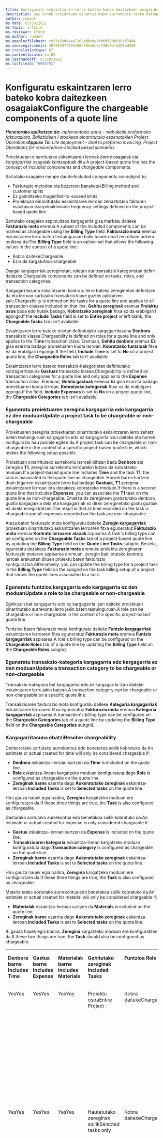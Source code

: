 ```yaml
---
title: Konfiguratu eskaintzaren lerro bateko kobra daitezkeen osagaiak
description: Gai honek proiektuan oinarritutako aurrekontu lerro batean kargagarriak eta kargagarriak ez diren osagaiak konfiguratzeari buruzko informazioa eskaintzen du.
author: rumant
ms.date: 03/30/2021
ms.topic: article
ms.reviewer: kfend
ms.author: rumant
ms.openlocfilehash: c933a3800aae72624dbcbe3f06df20e5981d74d4
ms.sourcegitcommit: 40f68387f594180af64a5e5c748b6efa188bd300
ms.translationtype: HT
ms.contentlocale: eu-ES
ms.lasthandoff: 05/10/2021
ms.locfileid: "6003751"
---
```

# <a name="configure-the-chargeable-components-of-a-quote-line"></a><span data-ttu-id="c817e-103">Konfiguratu eskaintzaren lerro bateko kobra daitezkeen osagaiak</span><span class="sxs-lookup"><span data-stu-id="c817e-103">Configure the chargeable components of a quote line</span></span> 

<span data-ttu-id="c817e-104">_**Honetarako aplikatzen da:** inplementazio arina - mahukatik proformako fakturaziora, Baliabideen / stockean oinarritutako eszenatokien Project Operations_</span><span class="sxs-lookup"><span data-stu-id="c817e-104">_**Applies To:** Lite deployment - deal to proforma invoicing, Project Operations for resource/non-stocked based scenarios_</span></span>

<span data-ttu-id="c817e-105">Proiektuetan oinarritutako eskaintzaren lerroak *barne* osagaiak eta *kargagarriak* osagaiak kontzeptuak ditu.</span><span class="sxs-lookup"><span data-stu-id="c817e-105">A project-based quote line has the concept of *included* components and *chargeable* components.</span></span>

<span data-ttu-id="c817e-106">Sartutako osagaien menpe daude:</span><span class="sxs-lookup"><span data-stu-id="c817e-106">Included components are subject to:</span></span>

  - <span data-ttu-id="c817e-107">Fakturazio metodoa eta bezeroen banaketak</span><span class="sxs-lookup"><span data-stu-id="c817e-107">Billing method and customer splits</span></span>
  - <span data-ttu-id="c817e-108">Ez gainditzeko mugak</span><span class="sxs-lookup"><span data-stu-id="c817e-108">Not-to-exceed limits</span></span> 
  - <span data-ttu-id="c817e-109">Proiektuan oinarritutako eskaintzaren lerroan zehaztutako fakturen maiztasun ezarpenak</span><span class="sxs-lookup"><span data-stu-id="c817e-109">Invoice frequency settings defined on the project-based quote line</span></span>

<span data-ttu-id="c817e-110">Sartutako osagaien azpimultzoa kargagarria gisa markatu daiteke **Fakturazio mota** eremua.</span><span class="sxs-lookup"><span data-stu-id="c817e-110">A subset of the included components can be marked as chargeable using the **Billing Type** field.</span></span> <span data-ttu-id="c817e-111">**Fakturazio mota** eremua eskaintzaren lerro baten testuinguruan balio hauek onartzen dituen aukera multzoa da:</span><span class="sxs-lookup"><span data-stu-id="c817e-111">The **Billing Type** field is an option-set that allows the following values in the context of a quote line:</span></span>

  - <span data-ttu-id="c817e-112">Kobra daiteke</span><span class="sxs-lookup"><span data-stu-id="c817e-112">Chargeable</span></span>
  - <span data-ttu-id="c817e-113">Ezin da kargatu</span><span class="sxs-lookup"><span data-stu-id="c817e-113">Non-chargeable</span></span>

<span data-ttu-id="c817e-114">Osagai kargagarriak zereginetan, roletan eta transakzio kategorietan defini daitezke.</span><span class="sxs-lookup"><span data-stu-id="c817e-114">Chargeable components can be defined on tasks, roles, and transaction categories.</span></span>

<span data-ttu-id="c817e-115">Kargagarritasuna eskaintzaren kontratu lerro bateko zereginetan definitzen da eta lerroan sartutako transakzio klase guztiei aplikatzen zaie.</span><span class="sxs-lookup"><span data-stu-id="c817e-115">Chargeability is defined on the tasks for a quote line and applies to all transaction classes included on that line.</span></span> <span data-ttu-id="c817e-116">**Gehitu zereginak** eremua **Proiektu osoa** bada edo hutsik badago, **Kobratzeko zereginak** fitxa ez da erabilgarri egongo.</span><span class="sxs-lookup"><span data-stu-id="c817e-116">If the **Include Tasks** field is set to **Entire project** or left blank, the **Chargeable Tasks** tab isn't available.</span></span>

<span data-ttu-id="c817e-117">Eskaintzaren lerro bateko roletan definitutako kargagarritasuna **Denbora** transakzio klasea.</span><span class="sxs-lookup"><span data-stu-id="c817e-117">Chargeability is defined on roles for a quote line and only applies to the **Time** transaction class.</span></span> <span data-ttu-id="c817e-118">Eremuan, **Gehitu denbora** eremua **Ez** gisa ezarrita badago proiektuaren kuota lerroan, **Kobratzeko funtzioak** fitxa ez da erabilgarri egongo.</span><span class="sxs-lookup"><span data-stu-id="c817e-118">If the field, **Include Time** is set to **No** on a project quote line, the **Chargeable Roles** tab isn't available.</span></span>

<span data-ttu-id="c817e-119">Eskaintzaren lerro bateko transakzio-kategorietan definitutako kobragarritasuna **Gastuak** transakzio klasea.</span><span class="sxs-lookup"><span data-stu-id="c817e-119">Chargeability is defined on transaction categories for a  quote line and only applies to the **Expense** transaction class.</span></span> <span data-ttu-id="c817e-120">Eremuan, **Gehitu gastuak** eremua **Ez** gisa ezarrita badago proiektuaren kuota lerroan, **Kobratzeko kategoriak** fitxa ez da erabilgarri egongo.</span><span class="sxs-lookup"><span data-stu-id="c817e-120">If the field, **Include Expenses** is set to **No** on a project quote line, the **Chargeable Categories** tab isn't available.</span></span>

### <a name="update-a-project-task-to-be-chargeable-or-non-chargeable"></a><span data-ttu-id="c817e-121">Eguneratu proiektuaren zeregina kargagarria edo kargagarria ez den moduan</span><span class="sxs-lookup"><span data-stu-id="c817e-121">Update a project task to be chargeable or non-chargeable</span></span>

<span data-ttu-id="c817e-122">Proiektuaren zeregina proiektuetan oinarritutako eskaintzaren lerro zehatz baten testuinguruan kargagarria edo ez kargagarria izan daiteke eta horrek konfigurazio hau posible egiten du.</span><span class="sxs-lookup"><span data-stu-id="c817e-122">A project task can be chargeable or non-chargeable in the context of a specific project-based quote line, which makes the following setup possible.</span></span>

<span data-ttu-id="c817e-123">Proiektuan oinarritutako aurrekontu lerroak biltzen badu **Denbora** eta zeregina **T1**, zeregina aurrekontu lerroarekin lotzen da kobratzeko moduan.</span><span class="sxs-lookup"><span data-stu-id="c817e-123">If a project-based quote line includes **Time** and the task **T1**, the task is associated to the quote line as chargeable.</span></span> <span data-ttu-id="c817e-124">Horrek barne hartzen duen bigarren eskaintzaren lerro bat badago **Gastuak**, **T1** zeregina eskaintzaren lerroan lotu dezakezu kobratzeko moduan.</span><span class="sxs-lookup"><span data-stu-id="c817e-124">If there is a second quote line that includes **Expenses**, you can associate the **T1** task on the quote line as non-chargeable.</span></span> <span data-ttu-id="c817e-125">Emaitza da zereginean grabatutako denbora guztia kargagarria dela eta kargagarriak ez diren zereginetako gastu guztiak ez direla erregistratzen.</span><span class="sxs-lookup"><span data-stu-id="c817e-125">The result is that all time recorded on the task is chargeable and all expenses recorded on the task are non-chargeable.</span></span>

<span data-ttu-id="c817e-126">Ataza baten fakturazio mota konfiguratu daiteke **Zeregin kargagarriak** proiektuan oinarritutako eskaintzaren lerroaren fitxa eguneratuz **Fakturazio mota** eremua **Kontratu lerroaren atazak** azpisarea.</span><span class="sxs-lookup"><span data-stu-id="c817e-126">A task's billing type can be configured on the **Chargeable Tasks** tab of a project-based quote line by updating the **Billing Type** field on the **Quote Line Tasks** subgrid.</span></span> <span data-ttu-id="c817e-127">Bestela, eguneratu dezakezu **Fakturazio mota** eremuko proiektu-zereginaren fakturazio motaren azpisarea eremuan, zeregin bati lotutako kontratu lerroak erakusten dituen proiektu baten fakturazio konfigurazioa.</span><span class="sxs-lookup"><span data-stu-id="c817e-127">Alternatively, you can update the billing type for a project task in the **Billing Type** field on the subgrid on the task billing setup of a project that shows the quote lines associated to a task.</span></span>

### <a name="update-a-role-to-be-chargeable-or-non-chargeable"></a><span data-ttu-id="c817e-128">Eguneratu funtzioa kargagarria edo kargagarria ez den moduan</span><span class="sxs-lookup"><span data-stu-id="c817e-128">Update a role to be chargeable or non-chargeable</span></span>

<span data-ttu-id="c817e-129">Eginkizun bat kargagarria edo ez kargagarria izan daiteke proiektuan oinarritutako aurrekontu lerro jakin baten testuinguruan.</span><span class="sxs-lookup"><span data-stu-id="c817e-129">A role can be chargeable or non-chargeable in the context of a specific project-based quote line.</span></span>

<span data-ttu-id="c817e-130">Funtzioa baten fakturazio mota konfiguratu daiteke **Funtzio kargagarriak** eskaintzaren lerroaren fitxa eguneratuz **Fakturazio mota** eremua **Funtzio kargagarriak** azpisarea.</span><span class="sxs-lookup"><span data-stu-id="c817e-130">A role's billing type can be configured on the **Chargeable Roles** tab of a quote line by updating the **Billing Type** field on the **Chargeable Roles** subgrid.</span></span>

### <a name="update-a-transaction-category-to-be-chargeable-or-non-chargeable"></a><span data-ttu-id="c817e-131">Eguneratu transakzio-kategoria kargagarria edo kargagarria ez den moduan</span><span class="sxs-lookup"><span data-stu-id="c817e-131">Update a transaction category to be chargeable or non-chargeable</span></span>

<span data-ttu-id="c817e-132">Transakzio-kategoria bat kargagarria edo ez kargagarria izan daiteke eskaintzaren lerro jakin batean.</span><span class="sxs-lookup"><span data-stu-id="c817e-132">A transaction category can be chargeable or non-chargeable on a specific quote line.</span></span>

<span data-ttu-id="c817e-133">Transakzioaren fakturazio mota konfiguratu daiteke **Kategoria kargagarriak** eskaintzaren lerroaren fitxa eguneratuz **Fakturazio mota** eremua **Kategoria kargagarriak** azpisarea.</span><span class="sxs-lookup"><span data-stu-id="c817e-133">A transaction's billing type can be configured on the **Chargeable Categories** tab of a quote line by updating the **Billing Type** field on the **Chargeable Categories** subgrid.</span></span>

### <a name="resolve-chargeability"></a><span data-ttu-id="c817e-134">Kargagarritasuna ebatzi</span><span class="sxs-lookup"><span data-stu-id="c817e-134">Resolve chargeability</span></span>
<span data-ttu-id="c817e-135">Denborarako sortutako aurrekontua edo benetakoa soilik kobratuko da:</span><span class="sxs-lookup"><span data-stu-id="c817e-135">An estimate or actual created for time will only be considered chargeable if:</span></span>

   - <span data-ttu-id="c817e-136">**Denbora** eskaintza-lerroan sartzen da.</span><span class="sxs-lookup"><span data-stu-id="c817e-136">**Time** is included on the quote line.</span></span>
   - <span data-ttu-id="c817e-137">**Rola** eskaintza-linean kargatzeko moduan konfiguratuta dago.</span><span class="sxs-lookup"><span data-stu-id="c817e-137">**Role** is configured as chargeable on the quote line.</span></span>
   - <span data-ttu-id="c817e-138">**Zereginak barne** ezarrita dago **Aukeratutako zereginak** eskaintza-lerroan.</span><span class="sxs-lookup"><span data-stu-id="c817e-138">**Included Tasks** is set to **Selected tasks** on the quote line.</span></span> 

<span data-ttu-id="c817e-139">Hiru gauza hauek egia badira, **Zeregina** kargatzeko moduan ere konfiguratzen da.</span><span class="sxs-lookup"><span data-stu-id="c817e-139">If these three things are true, the **Task** is also configured as chargeable.</span></span> 

<span data-ttu-id="c817e-140">Gasturako sortutako aurrekontua edo benetakoa soilik kobratuko da:</span><span class="sxs-lookup"><span data-stu-id="c817e-140">An estimate or actual created for expense is only considered chargeable if:</span></span> 

   - <span data-ttu-id="c817e-141">**Gastua** eskaintza-lerroan sartzen da.</span><span class="sxs-lookup"><span data-stu-id="c817e-141">**Expense** is included on the quote line.</span></span>
   - <span data-ttu-id="c817e-142">**Transakzioaren kategoria** eskaintza-linean kargatzeko moduan konfiguratuta dago.</span><span class="sxs-lookup"><span data-stu-id="c817e-142">**Transaction category** is configured as chargeable on the quote line.</span></span>
   - <span data-ttu-id="c817e-143">**Zereginak barne** ezarrita dago **Aukeratutako zereginak** eskaintza-lerroan.</span><span class="sxs-lookup"><span data-stu-id="c817e-143">**Included Tasks** is set to **Selected tasks** on the quote line.</span></span>

<span data-ttu-id="c817e-144">Hiru gauza hauek egia badira, **Zeregina** kargatzeko moduan ere konfiguratzen da.</span><span class="sxs-lookup"><span data-stu-id="c817e-144">If these three things are true, the **Task** is also configured as chargeable.</span></span> 

<span data-ttu-id="c817e-145">Materialerako sortutako aurrekontua edo benetakoa soilik kobratuko da:</span><span class="sxs-lookup"><span data-stu-id="c817e-145">An estimate or actual created for material will only be considered chargeable if:</span></span>

   - <span data-ttu-id="c817e-146">**Materialak** eskaintza-lerroan sartzen da.</span><span class="sxs-lookup"><span data-stu-id="c817e-146">**Materials** is included on the quote line.</span></span>
   - <span data-ttu-id="c817e-147">**Zereginak barne** ezarrita dago **Aukeratutako zereginak** eskaintza-lerroan.</span><span class="sxs-lookup"><span data-stu-id="c817e-147">**Included Tasks** is set to **Selected tasks** on the quote line.</span></span>

<span data-ttu-id="c817e-148">Bi gauza hauek egia badira, **Zeregina** kargatzeko moduan ere konfiguratzen da.</span><span class="sxs-lookup"><span data-stu-id="c817e-148">If these two things are true, the **Task** should also be configured as chargeable.</span></span> 


<table border="0" cellspacing="0" cellpadding="0">
    <tbody>
        <tr>
            <td width="70" valign="top">
                <p><span data-ttu-id="c817e-149">
                    <strong>Denbora barne</strong>
                </span><span class="sxs-lookup"><span data-stu-id="c817e-149">
                    <strong>Includes Time</strong>
                </span></span></p>
            </td>
            <td width="78" valign="top">
                <p><span data-ttu-id="c817e-150">
                    <strong>Gastua barne</strong>
                    <strong></strong>
                </span><span class="sxs-lookup"><span data-stu-id="c817e-150">
                    <strong>Includes Expense</strong>
                    <strong></strong>
                </span></span></p>
            </td>
            <td width="63" valign="top">
                <p><span data-ttu-id="c817e-151">
                    <strong>Materialak barne</strong>
                    <strong></strong>
                </span><span class="sxs-lookup"><span data-stu-id="c817e-151">
                    <strong>Includes Materials</strong>
                    <strong></strong>
                </span></span></p>
            </td>
            <td width="75" valign="top">
                <p><span data-ttu-id="c817e-152">
                    <strong>Gehitutako zereginak</strong>
                    <strong></strong>
                </span><span class="sxs-lookup"><span data-stu-id="c817e-152">
                    <strong>Included Tasks</strong>
                    <strong></strong>
                </span></span></p>
            </td>
            <td width="65" valign="top">
                <p><span data-ttu-id="c817e-153">
                    <strong>Funtzioa</strong>
                    <strong></strong>
                </span><span class="sxs-lookup"><span data-stu-id="c817e-153">
                    <strong>Role</strong>
                    <strong></strong>
                </span></span></p>
            </td>
            <td width="70" valign="top">
                <p><span data-ttu-id="c817e-154">
                    <strong>Kategoria</strong>
                    <strong></strong>
                </span><span class="sxs-lookup"><span data-stu-id="c817e-154">
                    <strong>Category</strong>
                    <strong></strong>
                </span></span></p>
            </td>
            <td width="65" valign="top">
                <p><span data-ttu-id="c817e-155">
                    <strong>Ataza</strong>
                    <strong></strong>
                </span><span class="sxs-lookup"><span data-stu-id="c817e-155">
                    <strong>Task</strong>
                    <strong></strong>
                </span></span></p>
            </td>
            <td width="350" valign="top">
                <p><span data-ttu-id="c817e-156">
                    <strong>Kargagarritasunaren eragina</strong>
                </span><span class="sxs-lookup"><span data-stu-id="c817e-156">
                    <strong>Chargeability impact</strong>
                </span></span></p>
            </td>
        </tr>
        <tr>
            <td width="70" valign="top">
                <p>
<span data-ttu-id="c817e-157">Yes</span><span class="sxs-lookup"><span data-stu-id="c817e-157">Yes</span></span> </p>
            </td>
            <td width="78" valign="top">
                <p>
<span data-ttu-id="c817e-158">Yes</span><span class="sxs-lookup"><span data-stu-id="c817e-158">Yes</span></span> </p>
            </td>
            <td width="63" valign="top">
                <p>
<span data-ttu-id="c817e-159">Yes</span><span class="sxs-lookup"><span data-stu-id="c817e-159">Yes</span></span> </p>
            </td>
            <td width="75" valign="top">
                <p>
<span data-ttu-id="c817e-160">Proiektu osoa</span><span class="sxs-lookup"><span data-stu-id="c817e-160">Entire Project</span></span> </p>
            </td>
            <td width="65" valign="top">
                <p>
<span data-ttu-id="c817e-161">Kobra daiteke</span><span class="sxs-lookup"><span data-stu-id="c817e-161">Chargeable</span></span> </p>
            </td>
            <td width="70" valign="top">
                <p>
<span data-ttu-id="c817e-162">Kobra daiteke</span><span class="sxs-lookup"><span data-stu-id="c817e-162">Chargeable</span></span> </p>
            </td>
            <td width="65" valign="top">
                <p>
<span data-ttu-id="c817e-163">Ezin da ezarri</span><span class="sxs-lookup"><span data-stu-id="c817e-163">Cannot be set</span></span> </p>
            </td>
            <td width="350" valign="top">
                <p>
<span data-ttu-id="c817e-164">Fakturazioa denbora errealean: Kargagarria</span><span class="sxs-lookup"><span data-stu-id="c817e-164">Billing on a time actual: Chargeable</span></span> </p>
                <p>
<span data-ttu-id="c817e-165">Fakturazio mota benetako gastuan: Kargagarria</span><span class="sxs-lookup"><span data-stu-id="c817e-165">Billing type on expense actual: Chargeable</span></span> </p>
                <p>
<span data-ttu-id="c817e-166">Fakturazio mota benetako materialean: Kargagarria</span><span class="sxs-lookup"><span data-stu-id="c817e-166">Billing type on material actual: Chargeable</span></span> </p>
            </td>
        </tr>
        <tr>
            <td width="70" valign="top">
                <p>
<span data-ttu-id="c817e-167">Yes</span><span class="sxs-lookup"><span data-stu-id="c817e-167">Yes</span></span> </p>
            </td>
            <td width="78" valign="top">
                <p>
<span data-ttu-id="c817e-168">Yes</span><span class="sxs-lookup"><span data-stu-id="c817e-168">Yes</span></span> </p>
            </td>
            <td width="63" valign="top">
                <p>
<span data-ttu-id="c817e-169">Yes</span><span class="sxs-lookup"><span data-stu-id="c817e-169">Yes</span></span> </p>
            </td>
            <td width="75" valign="top">
                <p>
<span data-ttu-id="c817e-170">Hautatutako zereginak soilik</span><span class="sxs-lookup"><span data-stu-id="c817e-170">Selected tasks only</span></span> </p>
            </td>
            <td width="65" valign="top">
                <p>
<span data-ttu-id="c817e-171">Kobra daiteke</span><span class="sxs-lookup"><span data-stu-id="c817e-171">Chargeable</span></span> </p>
            </td>
            <td width="70" valign="top">
                <p>
<span data-ttu-id="c817e-172">Kobra daiteke</span><span class="sxs-lookup"><span data-stu-id="c817e-172">Chargeable</span></span> </p>
            </td>
            <td width="65" valign="top">
                <p>
<span data-ttu-id="c817e-173">Kobra daiteke</span><span class="sxs-lookup"><span data-stu-id="c817e-173">Chargeable</span></span> </p>
            </td>
            <td width="350" valign="top">
                <p>
<span data-ttu-id="c817e-174">Fakturazioa denbora errealean: Kargagarria</span><span class="sxs-lookup"><span data-stu-id="c817e-174">Billing on a time actual: Chargeable</span></span> </p>
                <p>
<span data-ttu-id="c817e-175">Fakturazio mota benetako gastuan: Kargagarria</span><span class="sxs-lookup"><span data-stu-id="c817e-175">Billing type on expense actual: Chargeable</span></span> </p>
                <p>
<span data-ttu-id="c817e-176">Fakturazio mota benetako materialean: Kargagarria</span><span class="sxs-lookup"><span data-stu-id="c817e-176">Billing type on material actual: Chargeable</span></span> </p>
            </td>
        </tr>
        <tr>
            <td width="70" valign="top">
                <p>
<span data-ttu-id="c817e-177">Yes</span><span class="sxs-lookup"><span data-stu-id="c817e-177">Yes</span></span> </p>
            </td>
            <td width="78" valign="top">
                <p>
<span data-ttu-id="c817e-178">Yes</span><span class="sxs-lookup"><span data-stu-id="c817e-178">Yes</span></span> </p>
            </td>
            <td width="63" valign="top">
                <p>
<span data-ttu-id="c817e-179">Yes</span><span class="sxs-lookup"><span data-stu-id="c817e-179">Yes</span></span> </p>
            </td>
            <td width="75" valign="top">
                <p>
<span data-ttu-id="c817e-180">Hautatutako zereginak soilik</span><span class="sxs-lookup"><span data-stu-id="c817e-180">Selected tasks only</span></span> </p>
            </td>
            <td width="65" valign="top">
                <p><span data-ttu-id="c817e-181">
                    <strong>Ezin da kargatu</strong>
                </span><span class="sxs-lookup"><span data-stu-id="c817e-181">
                    <strong>Non - Chargeable</strong>
                </span></span></p>
            </td>
            <td width="70" valign="top">
                <p>
<span data-ttu-id="c817e-182">Kobra daiteke</span><span class="sxs-lookup"><span data-stu-id="c817e-182">Chargeable</span></span> </p>
            </td>
            <td width="65" valign="top">
                <p>
<span data-ttu-id="c817e-183">Kobra daiteke</span><span class="sxs-lookup"><span data-stu-id="c817e-183">Chargeable</span></span> </p>
            </td>
            <td width="350" valign="top">
                <p>
<span data-ttu-id="c817e-184">Fakturazioa denbora errealean: <strong>Ez-kargagarria</strong>
                </span><span class="sxs-lookup"><span data-stu-id="c817e-184">Billing on a time actual: <strong>Non-Chargeable</strong>
                </span></span></p>
                <p>
<span data-ttu-id="c817e-185">Fakturazio mota benetako gastuan: Kargagarria</span><span class="sxs-lookup"><span data-stu-id="c817e-185">Billing type on expense actual: Chargeable</span></span> </p>
                <p>
<span data-ttu-id="c817e-186">Fakturazio mota benetako materialean: Kargagarria</span><span class="sxs-lookup"><span data-stu-id="c817e-186">Billing type on material actual: Chargeable</span></span> </p>
            </td>
        </tr>
        <tr>
            <td width="70" valign="top">
                <p>
<span data-ttu-id="c817e-187">Yes</span><span class="sxs-lookup"><span data-stu-id="c817e-187">Yes</span></span> </p>
            </td>
            <td width="78" valign="top">
                <p>
<span data-ttu-id="c817e-188">Yes</span><span class="sxs-lookup"><span data-stu-id="c817e-188">Yes</span></span> </p>
            </td>
            <td width="63" valign="top">
                <p>
<span data-ttu-id="c817e-189">Yes</span><span class="sxs-lookup"><span data-stu-id="c817e-189">Yes</span></span> </p>
            </td>
            <td width="75" valign="top">
                <p>
<span data-ttu-id="c817e-190">Hautatutako zereginak soilik</span><span class="sxs-lookup"><span data-stu-id="c817e-190">Selected tasks only</span></span> </p>
            </td>
            <td width="65" valign="top">
                <p>
<span data-ttu-id="c817e-191">Kobra daiteke</span><span class="sxs-lookup"><span data-stu-id="c817e-191">Chargeable</span></span> </p>
            </td>
            <td width="70" valign="top">
                <p>
<span data-ttu-id="c817e-192">Kobra daiteke</span><span class="sxs-lookup"><span data-stu-id="c817e-192">Chargeable</span></span> </p>
            </td>
            <td width="65" valign="top">
                <p><span data-ttu-id="c817e-193">
                    <strong>Ez-kargagarria</strong>
                </span><span class="sxs-lookup"><span data-stu-id="c817e-193">
                    <strong>Non-Chargeable</strong>
                </span></span></p>
            </td>
            <td width="350" valign="top">
                <p>
<span data-ttu-id="c817e-194">Fakturazioa denbora errealean: <strong>Ez-kargagarria</strong>
                </span><span class="sxs-lookup"><span data-stu-id="c817e-194">Billing on a time actual: <strong>Non-Chargeable</strong>
                </span></span></p>
                <p>
<span data-ttu-id="c817e-195">Fakturazio mota benetako gastuan: <strong>Ez-kargagarria</strong>
                </span><span class="sxs-lookup"><span data-stu-id="c817e-195">Billing type on expense actual: <strong>Non-Chargeable</strong>
                </span></span></p>
                <p>
<span data-ttu-id="c817e-196">Fakturazio mota benetako materialean: <strong>Ez-kargagarria</strong>
                </span><span class="sxs-lookup"><span data-stu-id="c817e-196">Billing type on material actual: <strong>Non-Chargeable</strong>
                </span></span></p>
            </td>
        </tr>
        <tr>
            <td width="70" valign="top">
                <p>
<span data-ttu-id="c817e-197">Yes</span><span class="sxs-lookup"><span data-stu-id="c817e-197">Yes</span></span> </p>
            </td>
            <td width="78" valign="top">
                <p>
<span data-ttu-id="c817e-198">Yes</span><span class="sxs-lookup"><span data-stu-id="c817e-198">Yes</span></span> </p>
            </td>
            <td width="63" valign="top">
                <p>
<span data-ttu-id="c817e-199">Yes</span><span class="sxs-lookup"><span data-stu-id="c817e-199">Yes</span></span> </p>
            </td>
            <td width="75" valign="top">
                <p>
<span data-ttu-id="c817e-200">Hautatutako zereginak soilik</span><span class="sxs-lookup"><span data-stu-id="c817e-200">Selected tasks only</span></span> </p>
            </td>
            <td width="65" valign="top">
                <p><span data-ttu-id="c817e-201">
                    <strong>Ez-kargagarria</strong>
                </span><span class="sxs-lookup"><span data-stu-id="c817e-201">
                    <strong>Non-Chargeable</strong>
                </span></span></p>
            </td>
            <td width="70" valign="top">
                <p>
<span data-ttu-id="c817e-202">Kobra daiteke</span><span class="sxs-lookup"><span data-stu-id="c817e-202">Chargeable</span></span> </p>
            </td>
            <td width="65" valign="top">
                <p><span data-ttu-id="c817e-203">
                    <strong>Ez-kargagarria</strong>
                </span><span class="sxs-lookup"><span data-stu-id="c817e-203">
                    <strong>Non- Chargeable</strong>
                </span></span></p>
            </td>
            <td width="350" valign="top">
                <p>
<span data-ttu-id="c817e-204">Fakturazioa denbora errealean: <strong>Ez-kargagarria</strong>
                </span><span class="sxs-lookup"><span data-stu-id="c817e-204">Billing on a time actual: <strong>Non-Chargeable</strong>
                </span></span></p>
                <p>
<span data-ttu-id="c817e-205">Fakturazio mota benetako gastuan: <strong>Ez-kargagarria</strong>
                </span><span class="sxs-lookup"><span data-stu-id="c817e-205">Billing type on expense actual: <strong>Non-Chargeable</strong>
                </span></span></p>
                <p>
<span data-ttu-id="c817e-206">Fakturazio mota benetako materialean: <strong>Ez-kargagarria</strong>
                </span><span class="sxs-lookup"><span data-stu-id="c817e-206">Billing type on material actual: <strong> Non-Chargeable</strong>
                </span></span></p>
            </td>
        </tr>
        <tr>
            <td width="70" valign="top">
                <p>
<span data-ttu-id="c817e-207">Yes</span><span class="sxs-lookup"><span data-stu-id="c817e-207">Yes</span></span> </p>
            </td>
            <td width="78" valign="top">
                <p>
<span data-ttu-id="c817e-208">Yes</span><span class="sxs-lookup"><span data-stu-id="c817e-208">Yes</span></span> </p>
            </td>
            <td width="63" valign="top">
                <p>
<span data-ttu-id="c817e-209">Yes</span><span class="sxs-lookup"><span data-stu-id="c817e-209">Yes</span></span> </p>
            </td>
            <td width="75" valign="top">
                <p>
<span data-ttu-id="c817e-210">Hautatutako zereginak soilik</span><span class="sxs-lookup"><span data-stu-id="c817e-210">Selected tasks only</span></span> </p>
            </td>
            <td width="65" valign="top">
                <p><span data-ttu-id="c817e-211">
                    <strong>Ez-kargagarria</strong>
                </span><span class="sxs-lookup"><span data-stu-id="c817e-211">
                    <strong>Non-Chargeable</strong>
                </span></span></p>
            </td>
            <td width="70" valign="top">
                <p><span data-ttu-id="c817e-212">
                    <strong>Ez-kargagarria</strong>
                </span><span class="sxs-lookup"><span data-stu-id="c817e-212">
                    <strong>Non-Chargeable</strong>
                </span></span></p>
            </td>
            <td width="65" valign="top">
                <p>
<span data-ttu-id="c817e-213">Kobra daiteke</span><span class="sxs-lookup"><span data-stu-id="c817e-213">Chargeable</span></span> </p>
            </td>
            <td width="350" valign="top">
                <p>
<span data-ttu-id="c817e-214">Fakturazioa denbora errealean: <strong>Ez-kargagarria</strong>
                </span><span class="sxs-lookup"><span data-stu-id="c817e-214">Billing on a time actual: <strong>Non-Chargeable</strong>
                </span></span></p>
                <p>
<span data-ttu-id="c817e-215">Fakturazio mota benetako gastuan: <strong>Ez-kargagarria</strong>
                </span><span class="sxs-lookup"><span data-stu-id="c817e-215">Billing type on expense actual: <strong> Non-Chargeable</strong>
                </span></span></p>
                <p>
<span data-ttu-id="c817e-216">Fakturazio mota benetako materialean: Kargagarria</span><span class="sxs-lookup"><span data-stu-id="c817e-216">Billing type on material actual: Chargeable</span></span> </p>
            </td>
        </tr>
        <tr>
            <td width="70" valign="top">
                <p><span data-ttu-id="c817e-217">
                    <strong>No</strong>
                </span><span class="sxs-lookup"><span data-stu-id="c817e-217">
                    <strong>No</strong>
                </span></span></p>
            </td>
            <td width="78" valign="top">
                <p>
<span data-ttu-id="c817e-218">Yes</span><span class="sxs-lookup"><span data-stu-id="c817e-218">Yes</span></span> </p>
            </td>
            <td width="63" valign="top">
                <p>
<span data-ttu-id="c817e-219">Yes</span><span class="sxs-lookup"><span data-stu-id="c817e-219">Yes</span></span> </p>
            </td>
            <td width="75" valign="top">
                <p>
<span data-ttu-id="c817e-220">Proiektu osoa</span><span class="sxs-lookup"><span data-stu-id="c817e-220">Entire Project</span></span> </p>
            </td>
            <td width="65" valign="top">
                <p>
<span data-ttu-id="c817e-221">Ezin da ezarri</span><span class="sxs-lookup"><span data-stu-id="c817e-221">Cannot be set</span></span> </p>
            </td>
            <td width="70" valign="top">
                <p><span data-ttu-id="c817e-222">
                    <strong>Kobra daiteke</strong>
                </span><span class="sxs-lookup"><span data-stu-id="c817e-222">
                    <strong>Chargeable</strong>
                </span></span></p>
            </td>
            <td width="65" valign="top">
                <p>
<span data-ttu-id="c817e-223">Ezin da ezarri</span><span class="sxs-lookup"><span data-stu-id="c817e-223">Cannot be set</span></span> </p>
            </td>
            <td width="350" valign="top">
                <p>
<span data-ttu-id="c817e-224">Fakturazioa denbora errealean: <strong>Ez dago erabilgarri</strong>
                </span><span class="sxs-lookup"><span data-stu-id="c817e-224">Billing on a time actual: <strong>Not available</strong>
                </span></span></p>
                <p>
<span data-ttu-id="c817e-225">Fakturazio mota benetako gastuan: Kargagarria</span><span class="sxs-lookup"><span data-stu-id="c817e-225">Billing type on expense actual: Chargeable</span></span> </p>
                <p>
<span data-ttu-id="c817e-226">Fakturazio mota benetako materialean: Kargagarria</span><span class="sxs-lookup"><span data-stu-id="c817e-226">Billing type on material actual: Chargeable</span></span> </p>
            </td>
        </tr>
        <tr>
            <td width="70" valign="top">
                <p><span data-ttu-id="c817e-227">
                    <strong>No</strong>
                </span><span class="sxs-lookup"><span data-stu-id="c817e-227">
                    <strong>No</strong>
                </span></span></p>
            </td>
            <td width="78" valign="top">
                <p>
<span data-ttu-id="c817e-228">Yes</span><span class="sxs-lookup"><span data-stu-id="c817e-228">Yes</span></span> </p>
            </td>
            <td width="63" valign="top">
                <p>
<span data-ttu-id="c817e-229">Yes</span><span class="sxs-lookup"><span data-stu-id="c817e-229">Yes</span></span> </p>
            </td>
            <td width="75" valign="top">
                <p>
<span data-ttu-id="c817e-230">Proiektu osoa</span><span class="sxs-lookup"><span data-stu-id="c817e-230">Entire Project</span></span> </p>
            </td>
            <td width="65" valign="top">
                <p>
<span data-ttu-id="c817e-231">Ezin da ezarri</span><span class="sxs-lookup"><span data-stu-id="c817e-231">Cannot be set</span></span> </p>
            </td>
            <td width="70" valign="top">
                <p><span data-ttu-id="c817e-232">
                    <strong>Ez-kargagarria</strong>
                </span><span class="sxs-lookup"><span data-stu-id="c817e-232">
                    <strong>Non-Chargeable</strong>
                </span></span></p>
            </td>
            <td width="65" valign="top">
                <p>
<span data-ttu-id="c817e-233">Ezin da ezarri</span><span class="sxs-lookup"><span data-stu-id="c817e-233">Cannot be set</span></span> </p>
            </td>
            <td width="350" valign="top">
                <p>
<span data-ttu-id="c817e-234">Fakturazioa denbora errealean: <strong>Ez dago erabilgarri</strong>
                </span><span class="sxs-lookup"><span data-stu-id="c817e-234">Billing on a time actual: <strong>Not available</strong>
                </span></span></p>
                <p>
<span data-ttu-id="c817e-235">Fakturazio mota benetako gastuan: <strong> Ez-kargagarria</strong>
                </span><span class="sxs-lookup"><span data-stu-id="c817e-235">Billing type on expense actual: <strong> Non-chargeable</strong>
                </span></span></p>
                <p>
<span data-ttu-id="c817e-236">Fakturazio mota benetako materialean: Kargagarria</span><span class="sxs-lookup"><span data-stu-id="c817e-236">Billing type on material actual: Chargeable</span></span> </p>
            </td>
        </tr>
        <tr>
            <td width="70" valign="top">
                <p>
<span data-ttu-id="c817e-237">Yes</span><span class="sxs-lookup"><span data-stu-id="c817e-237">Yes</span></span> </p>
            </td>
            <td width="78" valign="top">
                <p><span data-ttu-id="c817e-238">
                    <strong>No</strong>
                </span><span class="sxs-lookup"><span data-stu-id="c817e-238">
                    <strong>No</strong>
                </span></span></p>
            </td>
            <td width="63" valign="top">
                <p>
<span data-ttu-id="c817e-239">Yes</span><span class="sxs-lookup"><span data-stu-id="c817e-239">Yes</span></span> </p>
            </td>
            <td width="75" valign="top">
                <p>
<span data-ttu-id="c817e-240">Proiektu osoa</span><span class="sxs-lookup"><span data-stu-id="c817e-240">Entire Project</span></span> </p>
            </td>
            <td width="65" valign="top">
                <p>
<span data-ttu-id="c817e-241">Kobra daiteke</span><span class="sxs-lookup"><span data-stu-id="c817e-241">Chargeable</span></span> </p>
            </td>
            <td width="70" valign="top">
                <p>
<span data-ttu-id="c817e-242">Ezin da ezarri</span><span class="sxs-lookup"><span data-stu-id="c817e-242">Cannot be set</span></span> </p>
            </td>
            <td width="65" valign="top">
                <p>
<span data-ttu-id="c817e-243">Ezin da ezarri</span><span class="sxs-lookup"><span data-stu-id="c817e-243">Cannot be set</span></span> </p>
            </td>
            <td width="350" valign="top">
                <p>
<span data-ttu-id="c817e-244">Fakturazioa denbora errealean: Kargagarria</span><span class="sxs-lookup"><span data-stu-id="c817e-244">Billing on a time actual: Chargeable</span></span> </p>
                <p>
<span data-ttu-id="c817e-245">Fakturazio mota benetako gastuan: <strong>Ez dago erabilgarri</strong>
                </span><span class="sxs-lookup"><span data-stu-id="c817e-245">Billing type on expense actual:<strong> Not available</strong>
                </span></span></p>
                <p>
<span data-ttu-id="c817e-246">Fakturazio mota benetako materialean: Kargagarria</span><span class="sxs-lookup"><span data-stu-id="c817e-246">Billing type on material actual: Chargeable</span></span> </p>
            </td>
        </tr>
        <tr>
            <td width="70" valign="top">
                <p>
<span data-ttu-id="c817e-247">Yes</span><span class="sxs-lookup"><span data-stu-id="c817e-247">Yes</span></span> </p>
            </td>
            <td width="78" valign="top">
                <p><span data-ttu-id="c817e-248">
                    <strong>No</strong>
                </span><span class="sxs-lookup"><span data-stu-id="c817e-248">
                    <strong>No</strong>
                </span></span></p>
            </td>
            <td width="63" valign="top">
                <p>
<span data-ttu-id="c817e-249">Yes</span><span class="sxs-lookup"><span data-stu-id="c817e-249">Yes</span></span> </p>
            </td>
            <td width="75" valign="top">
                <p>
<span data-ttu-id="c817e-250">Proiektu osoa</span><span class="sxs-lookup"><span data-stu-id="c817e-250">Entire Project</span></span> </p>
            </td>
            <td width="65" valign="top">
                <p><span data-ttu-id="c817e-251">
                    <strong>Ez-kargagarria</strong>
                </span><span class="sxs-lookup"><span data-stu-id="c817e-251">
                    <strong>Non-Chargeable</strong>
                </span></span></p>
            </td>
            <td width="70" valign="top">
                <p>
<span data-ttu-id="c817e-252">Ezin da ezarri</span><span class="sxs-lookup"><span data-stu-id="c817e-252">Cannot be set</span></span> </p>
            </td>
            <td width="65" valign="top">
                <p>
<span data-ttu-id="c817e-253">Ezin da ezarri</span><span class="sxs-lookup"><span data-stu-id="c817e-253">Cannot be set</span></span> </p>
            </td>
            <td width="350" valign="top">
                <p>
<span data-ttu-id="c817e-254">Fakturazioa denbora errealean: <strong>Ez-kargagarria</strong>
                </span><span class="sxs-lookup"><span data-stu-id="c817e-254">Billing on a time actual: <strong>Non-chargeable </strong>
                </span></span></p>
                <p>
<span data-ttu-id="c817e-255">Fakturazio mota benetako gastuan: <strong>Ez dago erabilgarri</strong>
                </span><span class="sxs-lookup"><span data-stu-id="c817e-255">Billing type on expense actual:<strong> Not available</strong>
                </span></span></p>
                <p>
<span data-ttu-id="c817e-256">Fakturazio mota benetako materialean: Kargagarria</span><span class="sxs-lookup"><span data-stu-id="c817e-256">Billing type on material actual: Chargeable</span></span> </p>
            </td>
        </tr>
        <tr>
            <td width="70" valign="top">
                <p>
<span data-ttu-id="c817e-257">Yes</span><span class="sxs-lookup"><span data-stu-id="c817e-257">Yes</span></span> </p>
            </td>
            <td width="78" valign="top">
                <p>
<span data-ttu-id="c817e-258">Yes</span><span class="sxs-lookup"><span data-stu-id="c817e-258">Yes</span></span> </p>
            </td>
            <td width="63" valign="top">
                <p><span data-ttu-id="c817e-259">
                    <strong>No</strong>
                </span><span class="sxs-lookup"><span data-stu-id="c817e-259">
                    <strong>No</strong>
                </span></span></p>
            </td>
            <td width="75" valign="top">
                <p>
<span data-ttu-id="c817e-260">Proiektu osoa</span><span class="sxs-lookup"><span data-stu-id="c817e-260">Entire Project</span></span> </p>
            </td>
            <td width="65" valign="top">
                <p>
<span data-ttu-id="c817e-261">Kobra daiteke</span><span class="sxs-lookup"><span data-stu-id="c817e-261">Chargeable</span></span> </p>
            </td>
            <td width="70" valign="top">
                <p>
<span data-ttu-id="c817e-262">Kobra daiteke</span><span class="sxs-lookup"><span data-stu-id="c817e-262">Chargeable</span></span> </p>
            </td>
            <td width="65" valign="top">
                <p>
<span data-ttu-id="c817e-263">Ezin da ezarri</span><span class="sxs-lookup"><span data-stu-id="c817e-263">Cannot be set</span></span> </p>
            </td>
            <td width="350" valign="top">
                <p>
<span data-ttu-id="c817e-264">Fakturazioa denbora errealean: Kargagarria</span><span class="sxs-lookup"><span data-stu-id="c817e-264">Billing on a time actual: Chargeable</span></span> </p>
                <p>
<span data-ttu-id="c817e-265">Fakturazio mota benetako gastuan: Kargagarria</span><span class="sxs-lookup"><span data-stu-id="c817e-265">Billing type on expense actual: Chargeable</span></span> </p>
                <p>
<span data-ttu-id="c817e-266">Fakturazio mota benetako materialean: <strong> Ez dago erabilgarri</strong>
                </span><span class="sxs-lookup"><span data-stu-id="c817e-266">Billing type on material actual: <strong> Not available</strong>
                </span></span></p>
            </td>
        </tr>
        <tr>
            <td width="70" valign="top">
                <p>
<span data-ttu-id="c817e-267">Yes</span><span class="sxs-lookup"><span data-stu-id="c817e-267">Yes</span></span> </p>
            </td>
            <td width="78" valign="top">
                <p>
<span data-ttu-id="c817e-268">Yes</span><span class="sxs-lookup"><span data-stu-id="c817e-268">Yes</span></span> </p>
            </td>
            <td width="63" valign="top">
                <p><span data-ttu-id="c817e-269">
                    <strong>No</strong>
                </span><span class="sxs-lookup"><span data-stu-id="c817e-269">
                    <strong>No</strong>
                </span></span></p>
            </td>
            <td width="75" valign="top">
                <p>
<span data-ttu-id="c817e-270">Proiektu osoa</span><span class="sxs-lookup"><span data-stu-id="c817e-270">Entire Project</span></span> </p>
            </td>
            <td width="65" valign="top">
                <p><span data-ttu-id="c817e-271">
                    <strong>Ez-kargagarria</strong>
                </span><span class="sxs-lookup"><span data-stu-id="c817e-271">
                    <strong>Non-Chargeable</strong>
                </span></span></p>
            </td>
            <td width="70" valign="top">
                <p><span data-ttu-id="c817e-272">
                    <strong>Ezin da kargatu</strong>
                </span><span class="sxs-lookup"><span data-stu-id="c817e-272">
                    <strong>Non-chargeable</strong>
                </span></span></p>
            </td>
            <td width="65" valign="top">
                <p>
<span data-ttu-id="c817e-273">Ezin da ezarri</span><span class="sxs-lookup"><span data-stu-id="c817e-273">Cannot be set</span></span> </p>
            </td>
            <td width="350" valign="top">
                <p>
<span data-ttu-id="c817e-274">Fakturazioa denbora errealean: <strong>Ez-kargagarria</strong>
                </span><span class="sxs-lookup"><span data-stu-id="c817e-274">Billing on a time actual: <strong>Non-chargeable </strong>
                </span></span></p>
                <p>
<span data-ttu-id="c817e-275">Fakturazio mota benetako gastuan: <strong> Ez-kargagarria</strong>
                </span><span class="sxs-lookup"><span data-stu-id="c817e-275">Billing type on expense actual:<strong> Non-chargeable </strong>
                </span></span></p>
                <p>
<span data-ttu-id="c817e-276">Fakturazio mota benetako materialean: <strong> Ez dago erabilgarri</strong>
                </span><span class="sxs-lookup"><span data-stu-id="c817e-276">Billing type on material actual:<strong> Not available</strong>
                </span></span></p>
            </td>
        </tr>
    </tbody>
</table>



[!INCLUDE[footer-include](../../includes/footer-banner.md)]
